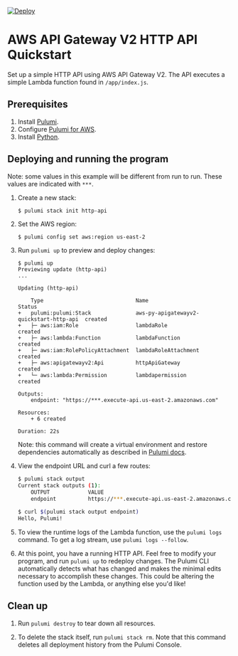 [![Deploy](https://get.pulumi.com/new/button.svg)](https://app.pulumi.com/new)

# AWS API Gateway V2 HTTP API Quickstart

Set up a simple HTTP API using AWS API Gateway V2. The API executes a simple Lambda function 
found in `/app/index.js`.

## Prerequisites
1.  Install [Pulumi](https://www.pulumi.com/docs/get-started/install/).
2.  Configure [Pulumi for AWS](https://www.pulumi.com/docs/intro/cloud-providers/aws/setup/).
3.  Install [Python](https://www.pulumi.com/docs/intro/languages/python).

## Deploying and running the program

Note: some values in this example will be different from run to run.  These values are indicated
with `***`.

1.  Create a new stack:

    ```bash
    $ pulumi stack init http-api
    ```

1.  Set the AWS region:

    ```
    $ pulumi config set aws:region us-east-2
    ```

1.  Run `pulumi up` to preview and deploy changes:

    ```
    $ pulumi up
    Previewing update (http-api)
    ...

    Updating (http-api)

        Type                             Name                                     Status
    +   pulumi:pulumi:Stack              aws-py-apigatewayv2-quickstart-http-api  created
    +   ├─ aws:iam:Role                  lambdaRole                               created
    +   ├─ aws:lambda:Function           lambdaFunction                           created
    +   ├─ aws:iam:RolePolicyAttachment  lambdaRoleAttachment                     created
    +   ├─ aws:apigatewayv2:Api          httpApiGateway                           created
    +   └─ aws:lambda:Permission         lambdapermission                         created

    Outputs:
        endpoint: "https://***.execute-api.us-east-2.amazonaws.com"

    Resources:
        + 6 created

    Duration: 22s
    ```
    Note: this command will create a virtual environment and restore dependencies automatically as
    described in [Pulumi docs](https://www.pulumi.com/docs/intro/languages/python/#virtual-environments).

1.  View the endpoint URL and curl a few routes:

    ```bash
    $ pulumi stack output
    Current stack outputs (1):
        OUTPUT            VALUE
        endpoint          https://***.execute-api.us-east-2.amazonaws.com

    $ curl $(pulumi stack output endpoint)
    Hello, Pulumi!
    ```

1.  To view the runtime logs of the Lambda function, use the `pulumi logs` command. To get a log stream, use `pulumi logs --follow`.

1.  At this point, you have a running HTTP API. Feel free to modify your program, and run `pulumi up`
to redeploy changes. The Pulumi CLI automatically detects what has changed and makes the minimal 
edits necessary to accomplish these changes. This could be altering the function used by the Lambda,
or anything else you'd like!

## Clean up

1.  Run `pulumi destroy` to tear down all resources.

1.  To delete the stack itself, run `pulumi stack rm`. Note that this command deletes all deployment history from the Pulumi Console.
